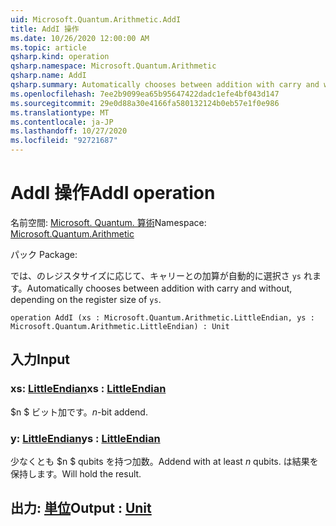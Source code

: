 ```yaml
---
uid: Microsoft.Quantum.Arithmetic.AddI
title: AddI 操作
ms.date: 10/26/2020 12:00:00 AM
ms.topic: article
qsharp.kind: operation
qsharp.namespace: Microsoft.Quantum.Arithmetic
qsharp.name: AddI
qsharp.summary: Automatically chooses between addition with carry and without, depending on the register size of `ys`.
ms.openlocfilehash: 7ee2b9099ea65b95647422dadc1efe4bf043d147
ms.sourcegitcommit: 29e0d88a30e4166fa580132124b0eb57e1f0e986
ms.translationtype: MT
ms.contentlocale: ja-JP
ms.lasthandoff: 10/27/2020
ms.locfileid: "92721687"
---
```

# <a name="addi-operation"></a><span data-ttu-id="bcf0c-102">AddI 操作</span><span class="sxs-lookup"><span data-stu-id="bcf0c-102">AddI operation</span></span>

<span data-ttu-id="bcf0c-103">名前空間: [Microsoft. Quantum. 算術](xref:Microsoft.Quantum.Arithmetic)</span><span class="sxs-lookup"><span data-stu-id="bcf0c-103">Namespace: [Microsoft.Quantum.Arithmetic](xref:Microsoft.Quantum.Arithmetic)</span></span>

<span data-ttu-id="bcf0c-104">パック [](https://nuget.org/packages/)</span><span class="sxs-lookup"><span data-stu-id="bcf0c-104">Package: [](https://nuget.org/packages/)</span></span>


<span data-ttu-id="bcf0c-105">では、のレジスタサイズに応じて、キャリーとの加算が自動的に選択さ `ys` れます。</span><span class="sxs-lookup"><span data-stu-id="bcf0c-105">Automatically chooses between addition with carry and without, depending on the register size of `ys`.</span></span>

```qsharp
operation AddI (xs : Microsoft.Quantum.Arithmetic.LittleEndian, ys : Microsoft.Quantum.Arithmetic.LittleEndian) : Unit
```


## <a name="input"></a><span data-ttu-id="bcf0c-106">入力</span><span class="sxs-lookup"><span data-stu-id="bcf0c-106">Input</span></span>

### <a name="xs--littleendian"></a><span data-ttu-id="bcf0c-107">xs: [LittleEndian](xref:Microsoft.Quantum.Arithmetic.LittleEndian)</span><span class="sxs-lookup"><span data-stu-id="bcf0c-107">xs : [LittleEndian](xref:Microsoft.Quantum.Arithmetic.LittleEndian)</span></span>

<span data-ttu-id="bcf0c-108">$n $ ビット加です。</span><span class="sxs-lookup"><span data-stu-id="bcf0c-108">$n$-bit addend.</span></span>


### <a name="ys--littleendian"></a><span data-ttu-id="bcf0c-109">y: [LittleEndian](xref:Microsoft.Quantum.Arithmetic.LittleEndian)</span><span class="sxs-lookup"><span data-stu-id="bcf0c-109">ys : [LittleEndian](xref:Microsoft.Quantum.Arithmetic.LittleEndian)</span></span>

<span data-ttu-id="bcf0c-110">少なくとも $n $ qubits を持つ加数。</span><span class="sxs-lookup"><span data-stu-id="bcf0c-110">Addend with at least $n$ qubits.</span></span> <span data-ttu-id="bcf0c-111">は結果を保持します。</span><span class="sxs-lookup"><span data-stu-id="bcf0c-111">Will hold the result.</span></span>



## <a name="output--unit"></a><span data-ttu-id="bcf0c-112">出力: [単位](xref:microsoft.quantum.lang-ref.unit)</span><span class="sxs-lookup"><span data-stu-id="bcf0c-112">Output : [Unit](xref:microsoft.quantum.lang-ref.unit)</span></span>

